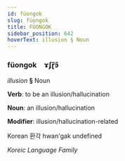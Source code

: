 ```yaml
---
id: füongok
slug: füongok
title: FÜONGOK
sidebar_position: 642
hoverText: illusion § Noun
---
```


### füongok&emsp;<span kind="abugida">ɤʄɽ̃ꜿ̑</span>

*illusion* **§** Noun

**Verb**: to be an illusion/hallucination

**Noun**: an illusion/hallucination

**Modifier**: illusion/hallucination-related

Korean 환각 hwan'gak undefined

*Koreic Language Family*